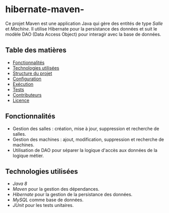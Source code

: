 # hibernate-maven-

Ce projet Maven est une application Java qui gère des entités de type *Salle* et *Machine*. Il utilise Hibernate pour la persistance des données et suit le modèle DAO (Data Access Object) pour interagir avec la base de données.

## Table des matières

- [Fonctionnalités](#fonctionnalités)
- [Technologies utilisées](#technologies-utilisées)
- [Structure du projet](#structure-du-projet)
- [Configuration](#configuration)
- [Exécution](#exécution)
- [Tests](#tests)
- [Contributeurs](#contributeurs)
- [Licence](#licence)

## Fonctionnalités

- Gestion des salles : création, mise à jour, suppression et recherche de salles.
- Gestion des machines : ajout, modification, suppression et recherche de machines.
- Utilisation de DAO pour séparer la logique d'accès aux données de la logique métier.

## Technologies utilisées

- *Java 8*
- *Maven* pour la gestion des dépendances.
- *Hibernate* pour la gestion de la persistance des données.
- *MySQL* comme base de données.
- *JUnit* pour les tests unitaires.
